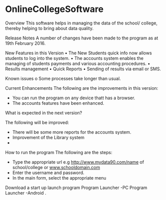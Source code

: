 # OnlineCollegeSoftware
Overview
This software helps in managing the data of the school/ college, thereby helping to bring about data quality.
 
Release Notes
A number of changes have been made to the program as at 19th February 2016.

New Features in this Version
•	The New Students quick info now allows students to log into the system.
•	The accounts system enables the managing of students payments and various accounting procedures.
•	Results management
•	Quick Reports
•	Sending of results via email or SMS.

Known issues
o	Some processes take longer than usual.

Current Enhancements
The following are the improvements in this version:
- You can run the program on any device thatt has a browser.
- The accounts features have been enhanced.


What is expected in the next version?

The following will be improved:
- There will be some more reports for the accounts system.
- Improvement of the Library system
-
How to run the program
The following are the steps:
- Type the appropriate url e.g http://www.mydata90.com/name of school/college or www.schooldomain.com
- Enter the username and password.
-  In the main form, select the appropriate menu

Download a start up launch program
Program Launcher -PC 
Program Launcher -Android 
.
